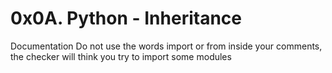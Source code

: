 # 0x0A. Python - Inheritance

Documentation
Do not use the words import or from inside your comments, the checker will think you try to import some modules
